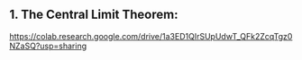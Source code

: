 ## 1. The Central Limit Theorem:
https://colab.research.google.com/drive/1a3ED1QIrSUpUdwT_QFk2ZcqTgz0NZaSQ?usp=sharing
